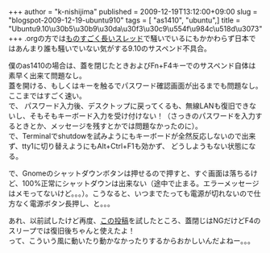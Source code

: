+++
author = "k-nishijima"
published = 2009-12-19T13:12:00+09:00
slug = "blogspot-2009-12-19-ubuntu910"
tags = [ "as1410", "ubuntu",]
title = "Ubuntu9.10\u30b5\u30b9\u30da\u30f3\u30c9\u554f\u984c\u518d\u3073"
+++
.orgの方では[ものすごく長いスレッド](http://ubuntuforums.org/showthread.php?t=1307618)で騒いでいるにもかかわらず日本ではあんまり誰も騒いでいない気がする9.10のサスペンド不具合。  
  
僕のas1410の場合は、蓋を閉じたときおよびFn+F4キーでのサスペンド自体は素早く出来て問題なし。  
蓋を開ける、もしくはキーを触るでパスワード確認画面が出るまでも問題なし。ここまではすごく速い。  
で、
パスワード入力後、デスクトップに戻ってくるも、無線LANも復旧できないし、そもそもキーボード入力を受け付けない！（さっきのパスワードを入力するときとか、メッセージを残すとかでは問題なかったのに）。  
で、Terminalでshutdowを試みようにもキーボードが全然反応しないので出来ず、tty1に切り替えようにもAlt+Ctrl+F1も効かず、
どうしようもない状態になる。  
  
で、Gnomeのシャットダウンボタンは押せるので押すと、すぐ画面は落ちるけど、100%正常にシャットダウンは出来ない（途中で止まる。エラーメッセージはメモってないけど。。。）。こうなると、いつまでたっても電源が切れないので仕方なく電源ボタン長押し、と。。。  
  
あれ、以前試したけど再度、[この投稿](http://ubuntuforums.org/showthread.php?t=1307618#5)を試したところ、蓋閉じはNGだけどF4のスリープでは復旧後ちゃんと使えたよ！  
って、こういう風に動いたり動かなかったりするからおかしいんだよねー。。。
